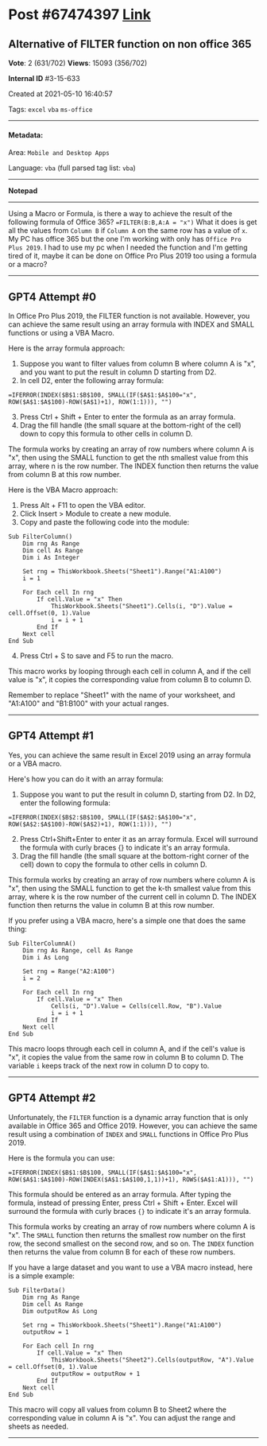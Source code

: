 
# Post \#67474397 [Link](https://stackoverflow.com/questions/67474397/)

## Alternative of FILTER function on non office 365

**Vote**: 2 (631/702) **Views**: 15093 (356/702) 

**Internal ID** \#3-15-633

Created at 2021-05-10 16:40:57

Tags: `excel` `vba` `ms-office`

----------

#### Metadata:

Area: `Mobile and Desktop Apps`

Language: `vba` (full parsed tag list: `vba`)

----------

**Notepad**


----------

Using a Macro or Formula, is there a way to achieve the result of the following formula of Office 365?
`=FILTER(B:B,A:A = "x")`
What it does is get all the values from `Column B` if `Column A` on the same row has a value of `x`.
My PC has office 365 but the one I'm working with only has `Office Pro Plus 2019`. I had to use my pc when I needed the function and I'm getting tired of it, maybe it can be done on Office Pro Plus 2019 too using a formula or a macro?


----------
        
## GPT4 Attempt \#0

In Office Pro Plus 2019, the FILTER function is not available. However, you can achieve the same result using an array formula with INDEX and SMALL functions or using a VBA Macro.

Here is the array formula approach:

1. Suppose you want to filter values from column B where column A is "x", and you want to put the result in column D starting from D2.
2. In cell D2, enter the following array formula:

```excel
=IFERROR(INDEX($B$1:$B$100, SMALL(IF($A$1:$A$100="x", ROW($A$1:$A$100)-ROW($A$1)+1), ROW(1:1))), "")
```

3. Press Ctrl + Shift + Enter to enter the formula as an array formula.
4. Drag the fill handle (the small square at the bottom-right of the cell) down to copy this formula to other cells in column D.

The formula works by creating an array of row numbers where column A is "x", then using the SMALL function to get the nth smallest value from this array, where n is the row number. The INDEX function then returns the value from column B at this row number.

Here is the VBA Macro approach:

1. Press Alt + F11 to open the VBA editor.
2. Click Insert > Module to create a new module.
3. Copy and paste the following code into the module:

```vba
Sub FilterColumn()
    Dim rng As Range
    Dim cell As Range
    Dim i As Integer

    Set rng = ThisWorkbook.Sheets("Sheet1").Range("A1:A100")
    i = 1

    For Each cell In rng
        If cell.Value = "x" Then
            ThisWorkbook.Sheets("Sheet1").Cells(i, "D").Value = cell.Offset(0, 1).Value
            i = i + 1
        End If
    Next cell
End Sub
```

4. Press Ctrl + S to save and F5 to run the macro.

This macro works by looping through each cell in column A, and if the cell value is "x", it copies the corresponding value from column B to column D.

Remember to replace "Sheet1" with the name of your worksheet, and "A1:A100" and "B1:B100" with your actual ranges.

--------

## GPT4 Attempt \#1

Yes, you can achieve the same result in Excel 2019 using an array formula or a VBA macro.

Here's how you can do it with an array formula:

1. Suppose you want to put the result in column D, starting from D2. In D2, enter the following formula:
```
=IFERROR(INDEX($B$2:$B$100, SMALL(IF($A$2:$A$100="x", ROW($A$2:$A$100)-ROW($A$2)+1), ROW(1:1))), "")
```
2. Press Ctrl+Shift+Enter to enter it as an array formula. Excel will surround the formula with curly braces {} to indicate it's an array formula.
3. Drag the fill handle (the small square at the bottom-right corner of the cell) down to copy the formula to other cells in column D.

This formula works by creating an array of row numbers where column A is "x", then using the SMALL function to get the k-th smallest value from this array, where k is the row number of the current cell in column D. The INDEX function then returns the value in column B at this row number.

If you prefer using a VBA macro, here's a simple one that does the same thing:

```vba
Sub FilterColumnA()
    Dim rng As Range, cell As Range
    Dim i As Long

    Set rng = Range("A2:A100")
    i = 2

    For Each cell In rng
        If cell.Value = "x" Then
            Cells(i, "D").Value = Cells(cell.Row, "B").Value
            i = i + 1
        End If
    Next cell
End Sub
```

This macro loops through each cell in column A, and if the cell's value is "x", it copies the value from the same row in column B to column D. The variable `i` keeps track of the next row in column D to copy to.

--------

## GPT4 Attempt \#2

Unfortunately, the `FILTER` function is a dynamic array function that is only available in Office 365 and Office 2019. However, you can achieve the same result using a combination of `INDEX` and `SMALL` functions in Office Pro Plus 2019.

Here is the formula you can use:

```
=IFERROR(INDEX($B$1:$B$100, SMALL(IF($A$1:$A$100="x", ROW($A$1:$A$100)-ROW(INDEX($A$1:$A$100,1,1))+1), ROWS($A$1:A1))), "")
```

This formula should be entered as an array formula. After typing the formula, instead of pressing Enter, press Ctrl + Shift + Enter. Excel will surround the formula with curly braces `{}` to indicate it's an array formula.

This formula works by creating an array of row numbers where column A is "x". The `SMALL` function then returns the smallest row number on the first row, the second smallest on the second row, and so on. The `INDEX` function then returns the value from column B for each of these row numbers.

If you have a large dataset and you want to use a VBA macro instead, here is a simple example:

```vba
Sub FilterData()
    Dim rng As Range
    Dim cell As Range
    Dim outputRow As Long

    Set rng = ThisWorkbook.Sheets("Sheet1").Range("A1:A100")
    outputRow = 1

    For Each cell In rng
        If cell.Value = "x" Then
            ThisWorkbook.Sheets("Sheet2").Cells(outputRow, "A").Value = cell.Offset(0, 1).Value
            outputRow = outputRow + 1
        End If
    Next cell
End Sub
```

This macro will copy all values from column B to Sheet2 where the corresponding value in column A is "x". You can adjust the range and sheets as needed.

--------
